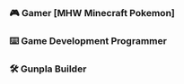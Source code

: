 ### 🎮 Gamer [MHW Minecraft Pokemon]
### ⌨️ Game Development Programmer 
### 🛠️ Gunpla Builder 

<!---
CraftedCircuitry01/CraftedCircuitry01 is a ✨ special ✨ repository because its `README.md` (this file) appears on your GitHub profile.
You can click the Preview link to take a look at your changes.
--->
